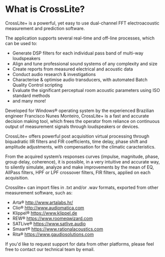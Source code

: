 # What is CrossLite?
CrossLite+ is a powerful, yet easy to use dual-channel FFT electroacoustic measurement and prediction software. 

The application supports several real-time and off-line processes, which can be used to:
- Generate DSP filters for each individual pass band of multi-way loudspeakers
- Align and tune professional sound systems of any complexity and size
- Create reports from measured electrical and acoustic data
- Conduct audio research & investigations
- Characterise & optimise audio transducers, with automated Batch Quality Control scripting
- Evaluate the significant perceptual room acoustic parameters using ISO standard methods
- and many more!

Developed for Windows® operating system by the experienced Brazilian engineer 
Francisco Nunes Monteiro, CrossLite+ is a fast and accurate decision making tool, which frees the operator from reliance on continuous output of measurement signals through loudspeakers or devices.

CrossLite+ offers powerful post acquisition virtual processing through biquadratic IIR 
filters and FIR coefficients, time delay, phase shift and amplitude adjustments, with 
compensation for the climatic caracteristics.  

From the acquired system’s responses curves (impulse, magnitude, phase, group delay, 
coherence), it is possible, in a very intuitive and accurate way, to silently simulate, analyze and make improvements by the mean of EQ, AllPass filters, HPF or LPF crossover filters, FIR filters, applied on each acquisition.

Crosslite+ can import files in .txt and/or .wav formats, exported from other measurement 
software, such as: 
- Arta® http://www.artalabs.hr/
- Clio® http://www.audiomatica.com
- Klippel® https://www.klippel.de
- REW® https://www.roomeqwizard.com
- SATLive® https://www.satlive.audio
- Smaart® https://www.rationalacoustics.com
- Rita® https://www.gaudiosolutions.com
 
If you'd like to request support for data from other platforms, please feel free to contact our technical team by email.